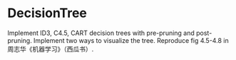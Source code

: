 # DecisionTree
Implement ID3, C4.5, CART decision trees with pre-pruning and post-pruning. Implement two ways to visualize the tree. Reproduce fig 4.5-4.8 in 周志华《机器学习》（西瓜书）.
